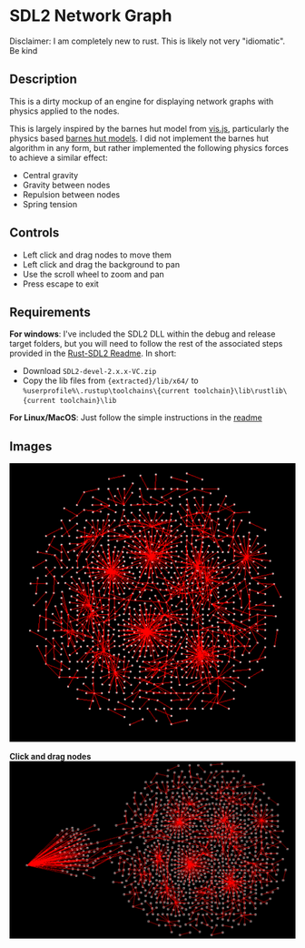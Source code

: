 # SDL2 Network Graph
Disclaimer: I am completely new to rust. This is likely not very "idiomatic". Be kind
## Description
This is a dirty mockup of an engine for displaying network graphs with physics applied to the nodes.

This is largely inspired by the barnes hut model from [vis.js](https://visjs.org/), particularly the physics based [barnes hut models](https://visjs.github.io/vis-network/examples/network/other/configuration.html). I did not implement the barnes hut algorithm in any form, but rather implemented the following physics forces to achieve a similar effect:
- Central gravity
- Gravity between nodes
- Repulsion between nodes 
- Spring tension

## Controls
- Left click and drag nodes to move them
- Left click and drag the background to pan
- Use the scroll wheel to zoom and pan
- Press escape to exit

## Requirements
**For windows**: I've included the SDL2 DLL within the debug and release target folders, but you will need to follow the rest of the associated steps provided in the [Rust-SDL2 Readme](https://github.com/Rust-SDL2/rust-sdl2?tab=readme-ov-file#windows-msvc).
In short:
- Download `SDL2-devel-2.x.x-VC.zip`
- Copy the lib files from `{extracted}/lib/x64/` to `%userprofile%\.rustup\toolchains\{current toolchain}\lib\rustlib\{current toolchain}\lib`

**For Linux/MacOS**: Just follow the simple instructions in the [readme](https://github.com/Rust-SDL2/rust-sdl2?tab=readme-ov-file)

## Images
![alt text](media/graph.png)

**Click and drag nodes**
![alt text](media/drag.png)